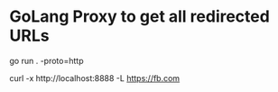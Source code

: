 # GoLang Proxy to get all redirected URLs

go run . -proto=http

curl -x http://localhost:8888 -L https://fb.com
